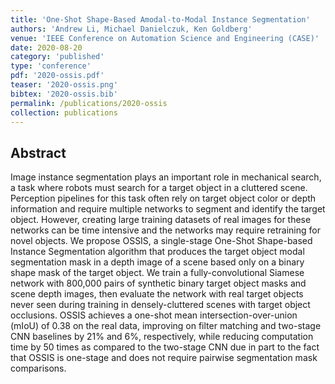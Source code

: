 ```yaml
---
title: 'One-Shot Shape-Based Amodal-to-Modal Instance Segmentation'
authors: 'Andrew Li, Michael Danielczuk, Ken Goldberg'
venue: 'IEEE Conference on Automation Science and Engineering (CASE)'
date: 2020-08-20
category: 'published'
type: 'conference'
pdf: '2020-ossis.pdf'
teaser: '2020-ossis.png'
bibtex: '2020-ossis.bib'
permalink: /publications/2020-ossis
collection: publications
---
```


Abstract
-------
Image instance segmentation plays an important role in mechanical search, a task where robots must search for a target object in a cluttered scene. Perception pipelines for this task often rely on target object color or depth information and require multiple networks to segment and identify the target object. However, creating large training datasets of real images for these networks can be time intensive and the networks may require retraining for novel objects. We propose OSSIS, a single-stage One-Shot Shape-based Instance Segmentation algorithm that produces the target object modal segmentation mask in a depth image of a scene based only on a binary shape mask of the target object. We train a fully-convolutional Siamese network with 800,000 pairs of synthetic binary target
object masks and scene depth images, then evaluate the network with real target objects never seen during training in densely-cluttered scenes with target object occlusions. OSSIS achieves a one-shot mean intersection-over-union (mIoU) of 0.38 on the real data, improving on filter matching and two-stage CNN baselines by 21% and 6%, respectively, while reducing computation time by 50 times as compared to the two-stage CNN due in part to the fact that OSSIS is one-stage and does not require pairwise segmentation mask comparisons.
